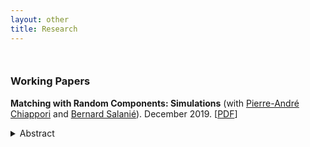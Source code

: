 ```yaml
---
layout: other
title: Research
---
```


<div style="line-height:100%;"> <br> </div>

### Working Papers

**Matching with Random Components: Simulations** (with <a href="http://www.columbia.edu/~pc2167/" target="_blank" rel="noopener noreferrer">Pierre-André Chiappori</a> and <a href="http://bsalanie.com/" target="_blank" rel="noopener noreferrer">Bernard Salanié</a>). December 2019. \[[PDF](https://dlinh-n.github.io/f/wp/CNSdraftDec10final.pdf)\]
<details> 
 <summary> Abstract </summary>
 <br>
 Several recent papers have analyzed matching markets under the dual assumption of perfectly transferable utility and a separable joint surplus. Separability rules out any contribution to the joint surplus of a match of interactions between characteristics of partners that are unobserved by the analyst. Since it may be unrealistic in some settings, we explore the consequences of mistakenly imposing it. We find that the biases that result from this misspecification grow slowly with the magnitude of the contribution of the interaction terms. In particular, the estimated complementarities in the Choo and Siow (2006) model are remarkably robust to the inclusion of interaction terms.
</details>
